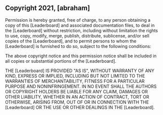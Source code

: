 ## Copyright 2021, [abraham]

Permission is hereby granted, free of charge, to any person obtaining a copy of this [Leaderboard] and associated documentation files, to deal in the [Leaderboard] without restriction, including without limitation the rights to use, copy, modify, merge, publish, distribute, sublicense, and/or sell copies of the [Leaderboard], and to permit persons to whom the [Leaderboard] is furnished to do so, subject to the following conditions:

The above copyright notice and this permission notice shall be included in all copies or substantial portions of the [Leaderboard].

THE [Leaderboard] IS PROVIDED "AS IS", WITHOUT WARRANTY OF ANY KIND, EXPRESS OR IMPLIED, INCLUDING BUT NOT LIMITED TO THE WARRANTIES OF MERCHANTABILITY, FITNESS FOR A PARTICULAR PURPOSE AND NONINFRINGEMENT. IN NO EVENT SHALL THE AUTHORS OR COPYRIGHT HOLDERS BE LIABLE FOR ANY CLAIM, DAMAGES OR OTHER LIABILITY, WHETHER IN AN ACTION OF CONTRACT, TORT OR OTHERWISE, ARISING FROM, OUT OF OR IN CONNECTION WITH THE [Leaderboard] OR THE USE OR OTHER DEALINGS IN THE [Leaderboard].
